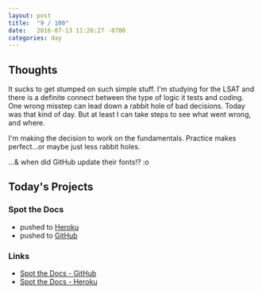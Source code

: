 ```yaml
---
layout: post
title:  "9 / 100"
date:   2016-07-13 11:26:27 -0700
categories: day
---
```


## Thoughts
It sucks to get stumped on such simple stuff. I'm studying for the LSAT and there is a definite connect between the type of logic it tests and coding. One wrong misstep can lead down a rabbit hole of bad decisions. Today was that kind of day. But at least I can take steps to see what went wrong, and where.

I'm making the decision to work on the fundamentals. Practice makes perfect...or maybe just less rabbit holes.

...& when did GitHub update their fonts!? :o

## Today's Projects

### Spot the Docs

- pushed to [Heroku](https://floating-citadel-84168.herokuapp.com/)
- pushed to [GitHub](https://github.com/billimarie/spot-the-docs)

### Links

- [Spot the Docs - GitHub](https://github.com/billimarie/spot-the-docs)
- [Spot the Docs - Heroku](https://floating-citadel-84168.herokuapp.com/)
